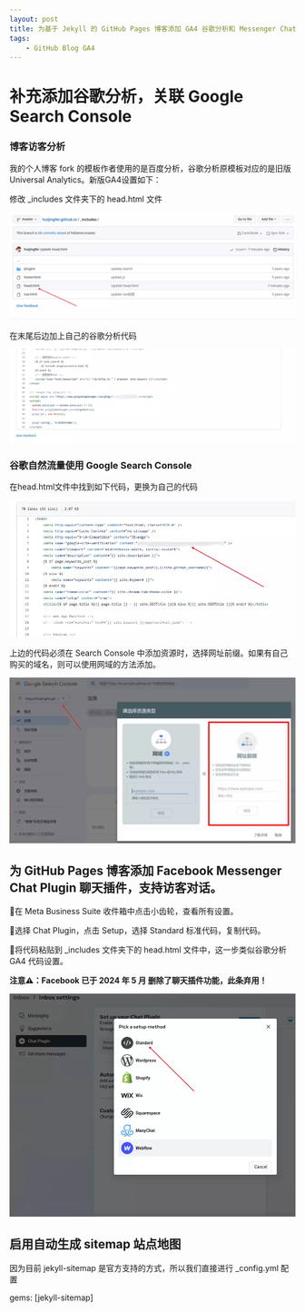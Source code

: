 ```yaml
---
layout: post
title: 为基于 Jekyll 的 GitHub Pages 博客添加 GA4 谷歌分析和 Messenger Chat 插件
tags:
    - GitHub Blog GA4
---
```

# 补充添加谷歌分析，关联 Google Search Console

### 博客访客分析

我的个人博客 fork 的模板作者使用的是百度分析，谷歌分析原模板对应的是旧版 Universal Analytics。新版GA4设置如下：


修改 _includes 文件夹下的 head.html 文件

![](https://raw.githubusercontent.com/huijingfei/Blog_Gitalk/main/Images/head.webp)  
 
在末尾</head>后边加上自己的谷歌分析代码

![](https://raw.githubusercontent.com/huijingfei/Blog_Gitalk/main/Images/google%20tag.webp)  

### 谷歌自然流量使用 Google Search Console

在head.html文件中找到如下代码，更换为自己的代码

![](https://raw.githubusercontent.com/huijingfei/Blog_Gitalk/main/Images/site%20verification.webp) 

上边的代码必须在 Search Console 中添加资源时，选择网址前缀。如果有自己购买的域名，则可以使用网域的方法添加。

![](https://raw.githubusercontent.com/huijingfei/Blog_Gitalk/main/Images/search%20console.webp) 


## 为 GitHub Pages 博客添加 Facebook Messenger Chat Plugin 聊天插件，支持访客对话。

🛑在 Meta Business Suite 收件箱中点击小齿轮，查看所有设置。

🛑选择 Chat Plugin，点击 Setup，选择 Standard 标准代码，复制代码。

🛑将代码粘贴到 _includes 文件夹下的 head.html 文件中，这一步类似谷歌分析 GA4 代码设置。

**注意⚠️：Facebook 已于 2024 年 5 月 删除了聊天插件功能，此条弃用！**

![](https://raw.githubusercontent.com/huijingfei/Blog_Gitalk/main/Images/messenger.webp) 

## 启用自动生成 sitemap 站点地图

因为目前 jekyll-sitemap 是官方支持的方式，所以我们直接进行 _config.yml 配置

  gems: [jekyll-sitemap]
